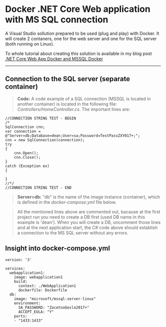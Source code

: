 # Docker .NET Core Web application with MS SQL connection


A Visual Studio sollution prepared to be used (plug and play) with Docker. It will create 2 contaners, one for the web server and one for the SQL server (both running on Linux).

To whole tutorial about creating this solution is available in my blog post [.NET Core Web App Docker and MSSQL Docker]( http://www.deanpodgornik.si/dot-net-core-web-app-docker-mssql-docker/)

----------


Connection to the SQL server (separate container)
-------------


> **Code:** A code example of a SQL connection (MSSQL is located in another container) is located in the following file: *Controllers/HomeController.cs*. The important lines are:

```
//CONNECTION STRING TEST - BEGIN
/*
SqlConnection cnn;
var connection = @"Server=db;Database=dean;User=sa;Password=TestPassZXY017+;";
cnn = new SqlConnection(connection);
try
{
    cnn.Open();
    cnn.Close();
}
catch (Exception ex)
{

}
//*/
//CONNECTION STRING TEST - END
```

> **Server=db:** "db" is the name of the image instance (container), which is defined in the *docker-compose.yml* file below.

> All the mentioned lines above are commented out, bacause at the first project run you need to create a DB first (used DB name in this example is 'dean'). When you will create a DB, uncomment those lines and at the next application start, the C# code above should establish a connection to the MS SQL server without any errors.

Insight into docker-compose.yml
-------------
```
version: '3'

services:
  webapplication1:
    image: webapplication1
    build:
      context: ./WebApplication1
      dockerfile: Dockerfile
  db:
    image: "microsoft/mssql-server-linux"
    environment:
      SA_PASSWORD: "ZacetnoGeslo2017+"
      ACCEPT_EULA: "Y"
    ports:
    - "1433:1433"
```
